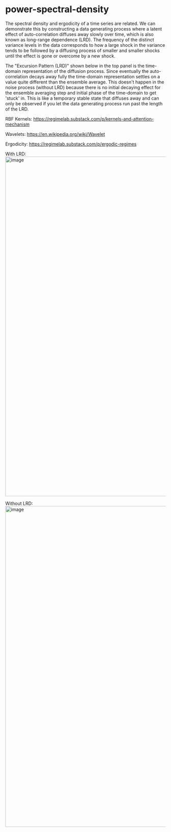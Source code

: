 # power-spectral-density

The spectral density and ergodicity of a time series are related. We can demonstrate this by constructing a data generating process where a latent effect of auto-correlation diffuses away slowly over time, which is also known as long-range dependence (LRD). The frequency of the distinct variance levels in the data corresponds to how a large shock in the variance tends to be followed by a diffusing process of smaller and smaller shocks until the effect is gone or overcome by a new shock. 

The "Excursion Pattern (LRD)" shown below in the top panel is the time-domain representation of the diffusion process. Since eventually the auto-correlation decays away fully the time-domain representation settles on a value quite different than the ensemble average. This doesn't happen in the noise process (without LRD) because there is no initial decaying effect for the ensemble averaging step and initial phase of the time-domain to get 'stuck' in. This is like a temporary stable state that diffuses away and can only be observed if you let the data generating process run past the length of the LRD. 

RBF Kernels: 
https://regimelab.substack.com/p/kernels-and-attention-mechanism

Wavelets:
https://en.wikipedia.org/wiki/Wavelet

Ergodicity: 
https://regimelab.substack.com/p/ergodic-regimes

With LRD:
<img width="1068" alt="image" src="https://github.com/regime-lab/power-spectral-density/assets/114866071/0bcf8c16-d6b2-4de7-88a0-ace9a51d0560">

Without LRD: 
<img width="1009" alt="image" src="https://github.com/regime-lab/power-spectral-density/assets/114866071/cec9ce0a-2c58-42c7-a22d-cf7338df63ca">
